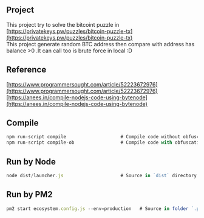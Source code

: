 ## Project
This project try to solve the bitcoint puzzle in [https://privatekeys.pw/puzzles/bitcoin-puzzle-tx](https://privatekeys.pw/puzzles/bitcoin-puzzle-tx)<br/>
This project generate random BTC address then compare with address has balance >0 .It can call too is brute force in local :D<br/>

## Reference
[https://www.programmersought.com/article/52223672976](https://www.programmersought.com/article/52223672976)<br/>
[https://anees.in/compile-nodejs-code-using-bytenode](https://anees.in/compile-nodejs-code-using-bytenode)<br/>

## Compile
```js
npm run-script compile                    # Compile code without obfuscation<br/>
npm run-script compile-ob                 # Compile code with obfuscation use `bytenode`<br/>
```

## Run by Node
```js
node dist/launcher.js                     # Source in `dist` directory
```

## Run by PM2
```js
pm2 start ecosystem.config.js --env=production   # Source in folder `.pm2`
```